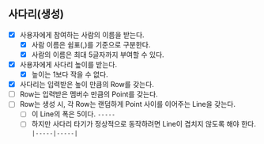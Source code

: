 ## 사다리(생성)

- [x] 사용자에게 참여하는 사람의 이름을 받는다.
    - [x] 사람 이름은 쉼표(,)를 기준으로 구분한다.
    - [x] 사람의 이름은 최대 5글자까지 부여할 수 있다.
- [x] 사용자에게 사다리 높이를 받는다.
    - [x] 높이는 1보다 작을 수 없다.
- [x] 사다리는 입력받은 높이 만큼의 Row를 갖는다.
- [ ] Row는 입력받은 멤버수 만큼의 Point를 갖는다.
- [ ] Row는 생성 시, 각 Row는 랜덤하게 Point 사이를 이어주는 Line을 갖는다.
  - [ ] 이 Line의 폭은 5이다. `-----`
  - [ ] 하지만 사다리 타기가 정상적으로 동작하려면 Line이 겹치지 않도록 해야 한다. `|-----|-----|`

